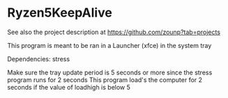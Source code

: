 # Ryzen5KeepAlive

See also the project description at https://github.com/zounp?tab=projects

This program is meant to be ran in a Launcher (xfce) in the system tray

Dependencies: stress

Make sure the tray update period is 5 seconds or more since the stress program runs for 2 seconds
This program load's the computer for 2 seconds if the value of loadhigh is below 5
